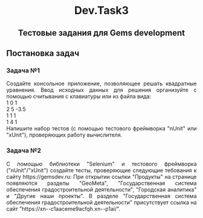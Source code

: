 <h1 align="center">Dev.Task3</h1>


<h2 align="center">Тестовые задания для  Gems development</h2>

## Постановка задач

### Задача №1

<p align="justify ">
Создайте консольное приложение, позволяющее решать квадратные уравнения. 
Ввод исходных данных для решения организуйте с помощью считывания с клавиатуры или из файла вида:<br>
1	 0	 1 <br>
2	 5	 -3.5 <br>
1	 1	 1 <br>
1	 4	 1 <br>
Напишите набор тестов (с помощью тестового фреймворка "nUnit" или "xUnit"), проверяющих работу вычислителя.
</p>

### Задача №2

<p align="justify ">
С помощью библиотеки "Selenium" и тестового фреймворка ("nUnit"/"xUnit") создайте тесты, проверяющие следующие тебования к сайту https://gemsdev.ru:
При открытии ссылки "Продукты" на странице появляются разделы "GeoMeta", "Государственная система обеспечения градостроительной деятельности", "Городская аналитика" и "Другие наши проекты".
В разделе "Государственная система обеспечения градостроительной деятельности" присутствует ссылка на сайт "https://xn--c1aaceme9acfqh.xn--p1ai/".
</p>